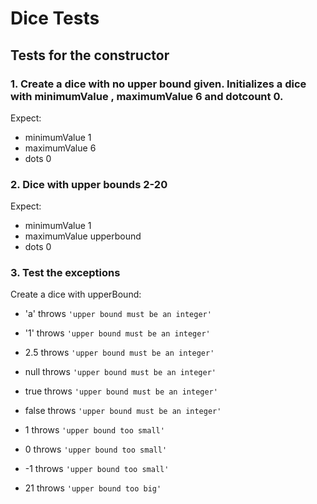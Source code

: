 # Dice Tests

## Tests for the constructor

### 1. Create a dice with no upper bound given. Initializes a dice with minimumValue , maximumValue 6 and dotcount 0.

Expect:

- minimumValue 1
- maximumValue 6
- dots 0

### 2. Dice with upper bounds 2-20

Expect:

- minimumValue 1
- maximumValue upperbound
- dots 0

### 3. Test the exceptions

Create a dice with upperBound:

- 'a' throws `'upper bound must be an integer'`
- '1' throws `'upper bound must be an integer'`
- 2.5 throws `'upper bound must be an integer'`
- null throws `'upper bound must be an integer'`
- true throws `'upper bound must be an integer'`
- false throws `'upper bound must be an integer'`

- 1 throws `'upper bound too small'`
- 0 throws `'upper bound too small'`
- -1 throws `'upper bound too small'`

- 21 throws `'upper bound too big'`
